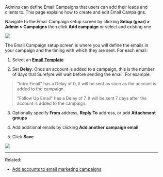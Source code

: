 Admins can define Email Campaigns that users can add their leads and clients to. This page explains how to create and edit Email Campaigns.

Navigate to the Email Campaign setup screen by clicking **Setup (gear) > Admin > Campaigns** then click **Add campaign** or select and existing one

![](https://user-images.githubusercontent.com/31252743/35478570-929e5c9a-0395-11e8-85d4-b31338a57928.png)

The Email Campaign setup screen is where you will define the emails in your campaign and the timing with which they are sent. For each email:

1. Select an [**Email Template**](https://github.com/surefyresystems/Surefyre-Systems/wiki/Email-Templates)

2. Set **Delay**. Once an account is added to a campaign, this is the number of days that Surefyre will wait before sending the email. For example:

> 
> "Intro Email" has a Delay of 0, it will be sent as soon as the account is added to the campaign.
> 
> "Follow Up Email" has a Delay of 7, it will be sent 7 days after the account is added to the campaign.
> 

3. Optionally specify **From** address, **Reply To** address, or add **Attachment groups**

4. Add additional emails by clicking **Add another campaign email**

5. Click **Save**

![](https://user-images.githubusercontent.com/31252743/35478600-21e1d5da-0396-11e8-8667-a3b468ab2ca5.png)

***

Related:
* [Add accounts to email marketing campaigns](https://github.com/surefyresystems/Surefyre-Systems/wiki/Email#add-accounts-to-email-marketing-campaigns)